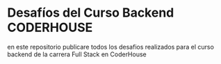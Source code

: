# Desafíos del Curso Backend CODERHOUSE

en este repositorio publicare todos los desafios realizados para el curso backend de la carrera Full Stack en CoderHouse